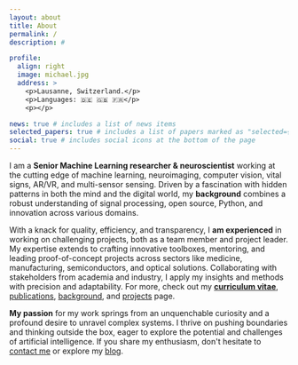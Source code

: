 ```yaml
---
layout: about
title: About
permalink: /
description: #

profile:
  align: right
  image: michael.jpg
  address: >
    <p>Lausanne, Switzerland.</p>
    <p>Languages: 🇩🇪 🇬🇧 🇫🇷</p>
    <p></p>

news: true # includes a list of news items
selected_papers: true # includes a list of papers marked as "selected={true}"
social: true # includes social icons at the bottom of the page
---
```


I am a **Senior Machine Learning researcher & neuroscientist** working at the cutting edge of machine learning, neuroimaging, computer vision, vital signs, AR/VR, and multi-sensor sensing. Driven by a fascination with hidden patterns in both the mind and the digital world, my **background** combines a robust understanding of signal processing, open source, Python, and innovation across various domains.

With a knack for quality, efficiency, and transparency, I **am experienced** in working on challenging projects, both as a team member and project leader. My expertise extends to crafting innovative toolboxes, mentoring, and leading proof-of-concept projects across sectors like medicine, manufacturing, semiconductors, and optical solutions. Collaborating with stakeholders from academia and industry, I apply my insights and methods with precision and adaptability. For more, check out my **<a href="/assets/pdf/CV_Notter.pdf">curriculum vitae</a>**, <a href="/publications">publications</a>, <a href="/background">background</a>, and <a href="/projects">projects</a> page.

**My passion** for my work springs from an unquenchable curiosity and a profound desire to unravel complex systems. I thrive on pushing boundaries and thinking outside the box, eager to explore the potential and challenges of artificial intelligence. If you share my enthusiasm, don't hesitate to <a href="/contact">contact me</a> or explore my <a href="/blog">blog</a>.
